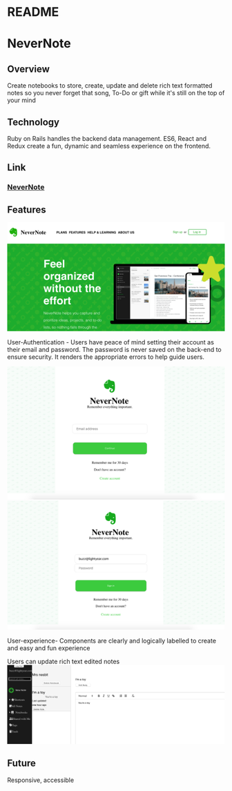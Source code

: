 # README

# NeverNote

## Overview

Create notebooks to store, create, update and delete rich text formatted notes so you never forget that song, To-Do or gift while it's still on the top of your mind

## Technology

Ruby on Rails handles the backend data management. ES6, React and Redux create a fun, dynamic and seamless experience on the frontend.

## Link

### [NeverNote](https://patrick-brown-nevernote.herokuapp.com/#/)

## Features

![splash](/app/assets/images/splash-page.png)

User-Authentication - Users have peace of mind setting their account as their email and password. The password is never saved on the back-end to ensure security. It renders the appropriate errors to help guide users.

![before](/app/assets/images/before-username.png)
![after](/app/assets/images/after-username.png)

User-experience- Components are clearly and logically labelled to create and easy and fun experience

Users can update rich text edited notes
![edit](/app/assets/images/edit-note.png)

## Future

Responsive, accessible
